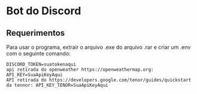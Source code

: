 # Bot do Discord
## Requerimentos
Para usar o programa, extrair o arquivo .exe do arquivo .rar e criar um .env com o seguinte comando: 

    DISCORD_TOKEN=suatokenaqui 
    api retirada do openweather https://openweathermap.org: API_KEY=SuaApiKeyAqui
    API retirada do https://developers.google.com/tenor/guides/quickstart da tennor: API_KEY_TENOR=SuaApiKeyAqui


